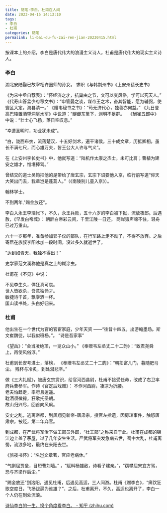 ```yaml
---
title: 随笔·李白、杜甫在人间
date: 2023-04-15 14:13:10
tags: 
- 李白
- 杜甫
categories: 随笔
permalink: li-bai-du-fu-zai-ren-jian-20230415.html
---
```


按课本上的介绍，李白是唐代伟大的浪漫主义诗人，杜甫是唐代伟大的现实主义诗人。

### 李白

湖北安陆娶已故宰相许圉师的孙女。
求职《与韩荆州书》《上安州裴长史书》

《为宋中丞自荐表》：“怀经济之才，抗巢由之节，文可以变风俗，学可以究天人。”
《代寿山答孟少府移文书》：“申管晏之谈，谋帝王之术，奋其智能，愿为辅弼，使寰区大定，海县清一。”
《赠韦秘书之书》：“苟无济代心，独善亦何益。”
《九日登高巴陵置酒望洞庭水军》中说道：“龌龊东篱下，渊明不足群。
 
《酬崔五郎中》中说：“壮士心飞扬，落日空叹息。”  
  

“幸遭圣明时，功业犹未成”。  
  

“白，陇西布衣，流落楚汉，十五好剑术，遍干诸侯，三十成文章，历抵卿相。虽长不满七尺，而心雄万夫，皆王公大人许与气义”。  
  
在《上安州李长史书》中，他就写道：“陆机作太康之杰士，未可比肩；曹植为建安之雄才，惟堪捧驾。”


曾结交的道士吴筠把他的是带给了唐玄宗，玄宗下诏要他入京，临行前写道“仰天大笑出门去，我辈岂是蓬蒿人。”（《南陵别儿童入京》）。

翰林学士。

不到两年,"赐金放还"。

李白入永王李璘帐下，不久，永王兵败，五十六岁的李白被下狱，流放夜郎。后遇赦，《早发白帝城》：
朝辞白帝彩云间，千里江陵一日还。
两岸猿声啼不住，轻舟已过万重山。

六十一岁那年，准备参加郭子仪的部队，在行军路上走不动了，不得不放弃。之后寄居在族叔李阳冰加一段时间，没过多久就逝世了。

“达到如青天，我独不得出！”

史学家范文澜称他是真之上的糊涂虫。

杜甫在《不见》中说：  
  
不见李生久，佯狂真可哀。  
世人皆欲杀，吾意独怜才。  
敏捷诗千首，飘零酒一杯。  
匡山读书处，头白好归来。

### 杜甫
他出生在一个世代为官的官宦家庭，少年天资 ——“往昔十四五，出游翰墨场。斯文崔魏徒，以我似班杨。”。
“诗是吾家事”

《望岳》：“会当凌绝顶，一览众山小。”
《奉赠韦左丞丈二十二韵》：“致君尧舜上，再使风俗淳。”

杜甫到长安考进士，落榜，
《奉赠韦左丞丈二十二韵》：“朝扣富儿门，暮随肥马尘。  残杯与冷炙，到处潜悲辛。”

做《三大礼赋》，被唐玄宗赏识，给官河西县尉，杜甫不接受任命，改成了右卫率府兵曹参军。作诗《官定后戏赠》：
不作河西尉，凄凉为折腰。  
老夫怕趋走，率府且逍遥。  
耽酒须微禄，狂歌托圣朝。  
故山归兴尽，回首向风飙。  

安史之乱，逃离帝都，到凤翔见新帝-唐肃宗，授官左拾遗，因房琯事件，触怒唐肃宗，被贬，第二年弃官。

到成都，在严武将军治下做工部员外郎，“杜工部”之称来自于此。杜甫在成都的锦江边上盖了茅屋，过了几年安生生活。严武将军突发急病去世，蜀中大乱，杜甫离蜀，流浪多地，最终在耒阳去世。

《旅夜书怀》：“名岂文章著，官应老病休。”

“气劘屈贾垒，目短曹刘墙。” ，“赋料杨雄敌，诗看子建亲。”，“窃攀屈宋宜方驾，恐与齐梁作后尘。”

"赐金放还"到洛阳，遇见杜甫，后遇见高适，三人同游。杜甫《赠李白》，“痛饮狂歌空度日，飞扬跋扈为谁雄？”，之后，杜甫离开，不久，高适也离开了，李白一个人仍在到处流浪。


[诗仙李白的一生，换个角度看李白。 - 知乎 (zhihu.com)](https://zhuanlan.zhihu.com/p/31379941)